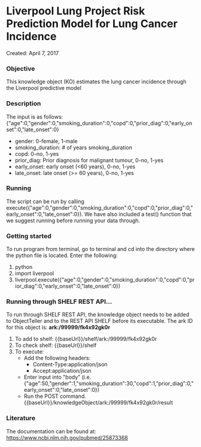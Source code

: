 # Liverpool Lung Project Risk Prediction Model for Lung Cancer Incidence
Created: April 7, 2017


### Objective
This knowledge object (KO) estimates the lung cancer incidence through the Liverpool predictive model



### Description
The input is as follows: {"age":0,"gender":0,"smoking_duration":0,"copd":0,"prior_diag":0,"early_onset":0,"late_onset":0}  
- gender: 0-female, 1-male  
- smoking_duration: # of years smoking_duration  
- copd: 0-no, 1-yes  
- prior_diag: Prior diagnosis for malignant tumour, 0-no, 1-yes  
- early_onset: early onset (<60 years), 0-no, 1-yes  
- late_onset: late onset (>= 60 years), 0-no, 1-yes  


### Running
The script can be run by calling execute({"age":0,"gender":0,"smoking_duration":0,"copd":0,"prior_diag":0,"early_onset":0,"late_onset":0}). We have also included a test() function that we suggest running before running your data through.


### Getting started
To run program from terminal, go to terminal and cd into the directory where the python file is located. Enter the following:
1. python
2. import liverpool
3. liverpool.execute({"age":0,"gender":0,"smoking_duration":0,"copd":0,"prior_diag":0,"early_onset":0,"late_onset":0})

### Running through SHELF REST API...
To run through SHELF REST API, the knowledge object needs to be added to ObjectTeller and to the REST API SHELF before its executable.
The ark ID for this object is: **ark:/99999/fk4x92gk0r**

1. To add to shelf: {{baseUrl}}/shelf/ark:/99999/fk4x92gk0r
2. To check shelf: {{baseUrl}}/shelf
3. To execute:
   - Add the following headers:
     - Content-Type:application/json
     - Accept:application/json
   - Enter input into "body" (i.e. {"age":50,"gender":1,"smoking_duration":30,"copd":1,"prior_diag":0,"early_onset":0,"late_onset":0})
   - Run the POST command. {{baseUrl}}/knowledgeObject/ark:/99999/fk4x92gk0r/result

### Literature
The documentation can be found at: https://www.ncbi.nlm.nih.gov/pubmed/25873368
